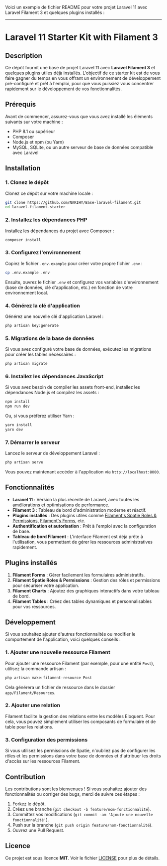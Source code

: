 Voici un exemple de fichier README pour votre projet Laravel 11 avec Laravel Filament 3 et quelques plugins installés :

---

# Laravel 11 Starter Kit with Filament 3

## Description

Ce dépôt fournit une base de projet Laravel 11 avec **Laravel Filament 3** et quelques plugins utiles déjà installés. L'objectif de ce starter kit est de vous faire gagner du temps en vous offrant un environnement de développement pré-configuré et prêt à l'emploi, pour que vous puissiez vous concentrer rapidement sur le développement de vos fonctionnalités.

## Prérequis

Avant de commencer, assurez-vous que vous avez installé les éléments suivants sur votre machine :

- PHP 8.1 ou supérieur
- Composer
- Node.js et npm (ou Yarn)
- MySQL, SQLite, ou un autre serveur de base de données compatible avec Laravel

## Installation

### 1. Clonez le dépôt

Clonez ce dépôt sur votre machine locale :

```bash
git clone https://github.com/NARIHY/Base-laravel-filament.git
cd laravel-filament-starter
```

### 2. Installez les dépendances PHP

Installez les dépendances du projet avec Composer :

```bash
composer install
```

### 3. Configurez l'environnement

Copiez le fichier `.env.example` pour créer votre propre fichier `.env` :

```bash
cp .env.example .env
```

Ensuite, ouvrez le fichier `.env` et configurez vos variables d'environnement (base de données, clé d'application, etc.) en fonction de votre environnement local.

### 4. Générez la clé d'application

Générez une nouvelle clé d'application Laravel :

```bash
php artisan key:generate
```

### 5. Migrations de la base de données

Si vous avez configuré votre base de données, exécutez les migrations pour créer les tables nécessaires :

```bash
php artisan migrate
```

### 6. Installez les dépendances JavaScript

Si vous avez besoin de compiler les assets front-end, installez les dépendances Node.js et compilez les assets :

```bash
npm install
npm run dev
```

Ou, si vous préférez utiliser Yarn :

```bash
yarn install
yarn dev
```

### 7. Démarrer le serveur

Lancez le serveur de développement Laravel :

```bash
php artisan serve
```

Vous pouvez maintenant accéder à l'application via `http://localhost:8000`.

## Fonctionnalités

- **Laravel 11** : Version la plus récente de Laravel, avec toutes les améliorations et optimisations de performance.
- **Filament 3** : Tableau de bord d'administration moderne et réactif.
- **Plugins installés** : Des plugins utiles comme [Filament's Spatie Roles & Permissions](https://filamentphp.com/plugins/roles-permissions), [Filament's Forms](https://filamentphp.com/docs/forms), etc.
- **Authentification et autorisation** : Prêt à l'emploi avec la configuration de base.
- **Tableau de bord Filament** : L'interface Filament est déjà prête à l'utilisation, vous permettant de gérer les ressources administratives rapidement.

## Plugins installés

1. **Filament Forms** : Gérer facilement les formulaires administratifs.
2. **Filament Spatie Roles & Permissions** : Gestion des rôles et permissions pour sécuriser votre application.
3. **Filament Charts** : Ajoutez des graphiques interactifs dans votre tableau de bord.
4. **Filament Tables** : Créez des tables dynamiques et personnalisables pour vos ressources.

## Développement

Si vous souhaitez ajouter d'autres fonctionnalités ou modifier le comportement de l'application, voici quelques conseils :

### 1. Ajouter une nouvelle ressource Filament

Pour ajouter une ressource Filament (par exemple, pour une entité `Post`), utilisez la commande artisan :

```bash
php artisan make:filament-resource Post
```

Cela générera un fichier de ressource dans le dossier `app/Filament/Resources`.

### 2. Ajouter une relation

Filament facilite la gestion des relations entre les modèles Eloquent. Pour cela, vous pouvez simplement utiliser les composants de formulaire et de table pour les relations.

### 3. Configuration des permissions

Si vous utilisez les permissions de Spatie, n'oubliez pas de configurer les rôles et les permissions dans votre base de données et d'attribuer les droits d'accès sur les ressources Filament.

## Contribution

Les contributions sont les bienvenues ! Si vous souhaitez ajouter des fonctionnalités ou corriger des bugs, merci de suivre ces étapes :

1. Forkez le dépôt.
2. Créez une branche (`git checkout -b feature/nom-fonctionnalité`).
3. Committez vos modifications (`git commit -am 'Ajoute une nouvelle fonctionnalité'`).
4. Push sur la branche (`git push origin feature/nom-fonctionnalité`).
5. Ouvrez une Pull Request.

## Licence

Ce projet est sous licence **MIT**. Voir le fichier [LICENSE](LICENSE) pour plus de détails.
